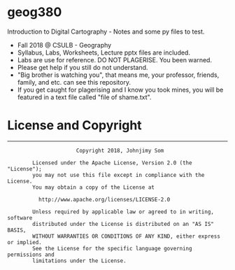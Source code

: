# geog380
Introduction to Digital Cartography - Notes and some py files to test.

- Fall 2018 @ CSULB - Geography
- Syllabus, Labs, Worksheets, Lecture pptx files are included.
- Labs are use for reference. DO NOT PLAGERISE. You been warned.
- Please get help if you still do not understand.
- "Big brother is watching you", that means me, your professor, friends, family, and etc. can see this repository.
- If you get caught for plagerising and I know you took mines, you will be featured in a text file called "file of shame.txt".

# License and Copyright
<hr>
                        
                          Copyright 2018, Johnjimy Som 
            
            Licensed under the Apache License, Version 2.0 (the "License");
            you may not use this file except in compliance with the License.
            You may obtain a copy of the License at

              http://www.apache.org/licenses/LICENSE-2.0

            Unless required by applicable law or agreed to in writing, software
            distributed under the License is distributed on an "AS IS" BASIS,
            WITHOUT WARRANTIES OR CONDITIONS OF ANY KIND, either express or implied.
            See the License for the specific language governing permissions and
            limitations under the License.
